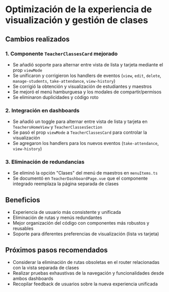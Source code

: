 # Optimización de la experiencia de visualización y gestión de clases

## Cambios realizados

### 1. Componente `TeacherClassesCard` mejorado

- Se añadió soporte para alternar entre vista de lista y tarjeta mediante el prop `viewMode`
- Se unificaron y corrigieron los handlers de eventos (`view`, `edit`, `delete`, `manage-students`, `take-attendance`, `view-history`)
- Se corrigió la obtención y visualización de estudiantes y maestros
- Se mejoró el menú hamburguesa y los modales de compartir/permisos
- Se eliminaron duplicidades y código roto

### 2. Integración en dashboards

- Se añadió un toggle para alternar entre vista de lista y tarjeta en `TeachersHomeView` y `TeacherClassesSection`
- Se pasó el prop `viewMode` a `TeacherClassesCard` para controlar la visualización
- Se agregaron los handlers para los nuevos eventos (`take-attendance`, `view-history`)

### 3. Eliminación de redundancias

- Se eliminó la opción "Clases" del menú de maestros en `menuItems.ts`
- Se documentó en `TeacherDashboardPage.vue` que el componente integrado reemplaza la página separada de clases

## Beneficios

- Experiencia de usuario más consistente y unificada
- Eliminación de rutas y menús redundantes
- Mejor organización del código con componentes más robustos y reusables
- Soporte para diferentes preferencias de visualización (lista vs tarjeta)

## Próximos pasos recomendados

- Considerar la eliminación de rutas obsoletas en el router relacionadas con la vista separada de clases
- Realizar pruebas exhaustivas de la navegación y funcionalidades desde ambos dashboards
- Recopilar feedback de usuarios sobre la nueva experiencia unificada
